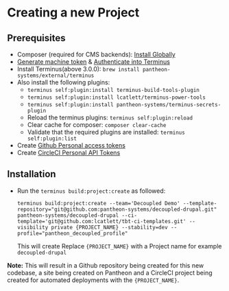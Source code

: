 # Creating a new Project

## Prerequisites
- Composer (required for CMS backends): [Install Globally](https://getcomposer.org/download/)
- [Generate machine token](https://pantheon.io/docs/machine-tokens#create-a-machine-token) & [Authenticate into Terminus](https://pantheon.io/docs/machine-tokens#authenticate-into-terminus)
- Install Terminus(above 3.0.0): `brew install pantheon-systems/external/terminus`
- Also install the following plugins:
  - `terminus self:plugin:install terminus-build-tools-plugin`
  - `terminus self:plugin:install lcatlett/terminus-power-tools`
  - `terminus self:plugin:install pantheon-systems/terminus-secrets-plugin`
  - Reload the terminus plugins: `terminus self:plugin:reload`
  - Clear cache for composer: `composer clear-cache`
  - Validate that the required plugins are installed: `terminus self:plugin:list`
- Create [Github Personal access tokens](https://github.com/settings/tokens)
- Create [CircleCI Personal API Tokens](https://app.circleci.com/settings/user/tokens)

## Installation
- Run the `terminus build:project:create` as followed:
    ```
    terminus build:project:create --team='Decoupled Demo' --template-repository="git@github.com:pantheon-systems/decoupled-drupal.git" pantheon-systems/decoupled-drupal --ci-template='git@github.com:lcatlett/tbt-ci-templates.git' --visibility private {PROJECT_NAME} --stability=dev --profile="pantheon_decoupled_profile"
    ```
    This will create Replace `{PROJECT_NAME}` with a Project name for example `decoupled-drupal`

**Note:** This will result in a Github repository being created for this new codebase, a site being created on Pantheon and a CircleCI project being created for automated deployments with the `{PROJECT_NAME}`.
